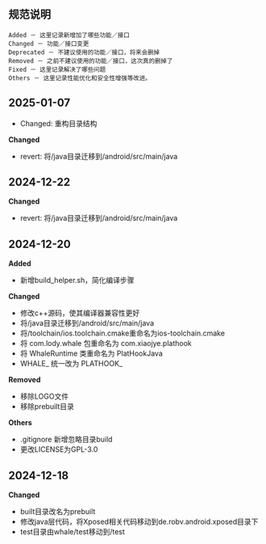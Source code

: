## 规范说明
```
Added － 这里记录新增加了哪些功能／接口
Changed － 功能／接口变更
Deprecated － 不建议使用的功能／接口，将来会删掉
Removed － 之前不建议使用的功能／接口，这次真的删掉了
Fixed － 这里记录解决了哪些问题
Others － 这里记录性能优化和安全性增强等改进。
```


## 2025-01-07
- Changed: 重构目录结构

**Changed**
- revert: 将/java目录迁移到/android/src/main/java


## 2024-12-22

**Changed**
- revert: 将/java目录迁移到/android/src/main/java


## 2024-12-20

**Added**
- 新增build_helper.sh，简化编译步骤

**Changed**
- 修改c++源码，使其编译器兼容性更好
- 将/java目录迁移到/android/src/main/java
- 将/toolchain/ios.toolchain.cmake重命名为ios-toolchain.cmake
- 将 com.lody.whale 包重命名为 com.xiaojye.plathook
- 将 WhaleRuntime 类重命名为 PlatHookJava
- WHALE_ 统一改为 PLATHOOK_

**Removed**
- 移除LOGO文件
- 移除prebuilt目录

**Others**
- .gitignore 新增忽略目录build
- 更改LICENSE为GPL-3.0


## 2024-12-18

**Changed**
- built目录改名为prebuilt
- 修改java层代码，将Xposed相关代码移动到de.robv.android.xposed目录下
- test目录由whale/test移动到/test
